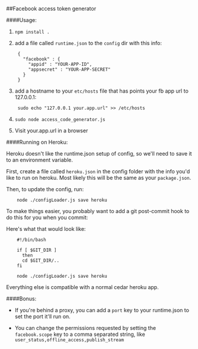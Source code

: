 ##Facebook access token generator

####Usage:

1. `npm install .`

2. add a file called `runtime.json` to the `config` dir with this info:

        { 
          "facebook" : {
            "appid" : "YOUR-APP-ID",
            "appsecret" : "YOUR-APP-SECRET"
          }
        }

3. add a hostname to your `etc/hosts` file that has points your fb app url to 127.0.0.1:

        sudo echo "127.0.0.1 your.app.url" >> /etc/hosts

4. `sudo node access_code_generator.js`

5. Visit your.app.url in a browser

####Running on Heroku:

Heroku doesn't like the runtime.json setup of config, so we'll need to save it to an environment variable.

First, create a file called `heroku.json` in the config folder with the info you'd like to run on heroku. Most likely this will be the same as your `package.json`.

Then, to update the config, run: 

        node ./configLoader.js save heroku

To make things easier, you probably want to add a git post-commit hook to do this for you when you commit:

Here's what that would look like:

        #!/bin/bash
        
        if [ $GIT_DIR ]
          then
          cd $GIT_DIR/..
        fi
        
        node ./configLoader.js save heroku

Everything else is compatible with a normal cedar heroku app.

####Bonus:

- If you're behind a proxy, you can add a `port` key to your runtime.json to set the port it'll run on.

- You can change the permissions requested by setting the `facebook.scope` key to a comma separated string, like `user_status,offline_access,publish_stream`